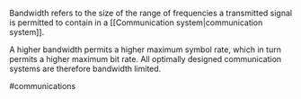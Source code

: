 Bandwidth refers to the size of the range of frequencies a transmitted signal is permitted to contain in a [[Communication system|communication system]]. 

A higher bandwidth permits a higher maximum symbol rate, which in turn permits a higher maximum bit rate. All optimally designed communication systems are therefore bandwidth limited.



#communications